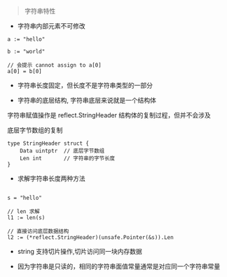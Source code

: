 


> 字符串特性

- 字符串内部元素不可修改

```
a := "hello"

b := "world"

// 会提示 cannot assign to a[0]
a[0] = b[0]
```

- 字符串长度固定，但长度不是字符串类型的一部分

- 字符串的底层结构, 字符串底层来说就是一个结构体

字符串赋值操作是 reflect.StringHeader 结构体的复制过程，但并不会涉及

底层字节数组的复制

```
type StringHeader struct {
    Data uintptr  // 底层字节数组
    Len int       // 字符串的字节长度
}
```

- 求解字符串长度两种方法

```

s = "hello"

// len 求解
l1 := len(s)

// 直接访问底层数据结构
l2 := (*reflect.StringHeader)(unsafe.Pointer(&s)).Len
```

- string 支持切片操作,切片访问同一块内存数据

- 因为字符串是只读的，相同的字符串面值常量通常是对应同一个字符串常量

